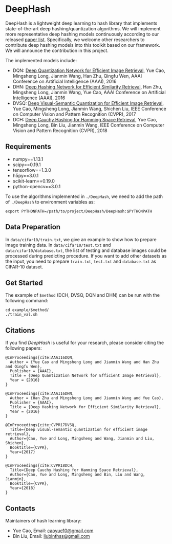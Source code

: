 # DeepHash

DeepHash is a lightweight deep learning to hash library that implements state-of-the-art deep hashing/quantization algorithms. We will implement more representative deep hashing models continuously according to our released [paper list](https://github.com/caoyue10/DeepHashingBaselines). Specifically, we welcome other researchers to contribute deep hashing models into this toolkit based on our framework. We will announce the contribution in this project.

The implemented models include: 

* DQN: [Deep Quantization Network for Efficient Image Retrieval](http://yue-cao.me/doc/deep-quantization-networks-dqn-aaai16.pdf), Yue Cao, Mingsheng Long, Jianmin Wang, Han Zhu, Qingfu Wen, AAAI Conference on Artificial Intelligence (AAAI), 2016
* DHN: [Deep Hashing Network for Efficient Similarity Retrieval](http://ise.thss.tsinghua.edu.cn/~mlong/doc/deep-hashing-network-aaai16.pdf), Han Zhu, Mingsheng Long, Jianmin Wang, Yue Cao, AAAI Conference on Artificial Intelligence (AAAI), 2016
* DVSQ: [Deep Visual-Semantic Quantization for Efficient Image Retrieval](http://yue-cao.me/doc/deep-visual-semantic-quantization-cvpr17.pdf), Yue Cao, Mingsheng Long, Jianmin Wang, Shichen Liu, IEEE Conference on Computer Vision and Pattern Recognition (CVPR), 2017 
* DCH: [Deep Cauchy Hashing for Hamming Space Retrieval](http://ise.thss.tsinghua.edu.cn/~mlong/doc/deep-cauchy-hashing-cvpr18.pdf), Yue Cao, Mingsheng Long, Bin Liu, Jianmin Wang, IEEE Conference on Computer Vision and Pattern Recognition (CVPR), 2018

<!--* `DCH`: Deep Cauchy Hashing for Hamming Space Retrieval, Yue Cao, Mingsheng Long, Bin Liu, Jianmin Wang, IEEE Conference on Computer Vision and Pattern Recognition (CVPR), 2018-->
<!--* `DVSQ`: Deep Visual-Semantic Quantization for Efficient Image Retrieval, Yue Cao, Mingsheng Long, Jianmin Wang, Shichen Liu, IEEE Conference on Computer Vision and Pattern Recognition (CVPR), 2017-->
<!--* `DQN`: Deep Quantization Network for Efficient Image Retrieval, Yue Cao, Mingsheng Long, Jianmin Wang, Han Zhu, Qingfu Wen, AAAI Conference on Artificial Intelligence (AAAI), 2016-->
<!--* `DHN`: Deep Hashing Network for Efficient Similarity Retrieval, Han Zhu, Mingsheng Long, Jianmin Wang, Yue Cao, AAAI Conference on Artificial Intelligence (AAAI), 2016-->


## Requirements

-  numpy==1.13.1
-  scipy==0.19.1
-  tensorflow==1.3.0
-  h5py==3.0.1
-  scikit-learn==0.19.0
-  python-opencv==3.0.1

<!--**TensorFlow Installation**-->

<!--Our hash learning lib requires Tensorflow (version 1.0+) to be installed.-->

<!--To install TensorFlow, simply run:-->
<!--```-->
<!--pip install tensorflow-->
<!--```-->
<!--or, with GPU-support:-->
<!--```-->
<!--pip install tensorflow-gpu-->
<!--```-->

<!--For more details see *[TensorFlow installation instructions](https://github.com/tensorflow/tensorflow/blob/master/tensorflow/g3doc/get_started/os_setup.md)*-->

<!--**Other Installation**-->

<!--To easily use our lib, we need to install scipy, python-opencv, h5py, scikit-learn, coverage.py and pytest by:-->

<!--```shell-->
<!--pip install scipy -->
<!--sudo apt-get install python-opencv-->
<!--pip install h5py-->
<!--pip install -U scikit-learn-->
<!--```-->

To use the algorithms implemented in `./DeepHash`, we need to add the path of `./DeepHash` to environment variables as:

```shell
export PYTHONPATH=/path/to/project/DeepHash/DeepHash:$PYTHONPATH
```             

## Data Preparation
In `data/cifar10/train.txt`, we give an example to show how to prepare image training data. In `data/cifar10/test.txt` and `data/cifar10/database.txt`, the list of testing and database images could be processed during predicting procedure. If you want to add other datasets as the input, you need to prepare `train.txt`, `test.txt` and `database.txt` as CIFAR-10 dataset.

## Get Started
The example of `$method` (DCH, DVSQ, DQN and DHN) can be run with the following command:
```shell
cd example/$method/
./train_val.sh
```

<!-- DeepHash-->
<!--* `./DeepHash/model/`: contains the implementation of models: dhn, dqn, dvsq and dch.-->
<!--* `./DeepHash/architecture/`: contains the implementation of network structure, e.g. AlexNet.-->
<!--* `./DeepHash/data_provider/`: contains the data reader implementation.-->
<!--* `./DeepHash/evaluation/`: contains the implementation of evaluation criteria in search procedure, such as mAP, precision, recall and so on.-->
<!--**Data\_provider**-->
<!--**Architecture**-->
<!--**Model**-->
<!--**Evaluation**-->

<!-- Methods-->

## Citations
If you find *DeepHash* is useful for your research, please consider citing the following papers:

    @InProceedings{cite:AAAI16DQN,
      Author = {Yue Cao and Mingsheng Long and Jianmin Wang and Han Zhu and Qingfu Wen},
      Publisher = {AAAI},
      Title = {Deep Quantization Network for Efficient Image Retrieval},
      Year = {2016}
    }
    
    @InProceedings{cite:AAAI16DHN,
      Author = {Han Zhu and Mingsheng Long and Jianmin Wang and Yue Cao},
      Publisher = {AAAI},
      Title = {Deep Hashing Network for Efficient Similarity Retrieval},
      Year = {2016}
    }
    
    @InProceedings{cite:CVPR17DVSQ,
      Title={Deep visual-semantic quantization for efficient image retrieval},
      Author={Cao, Yue and Long, Mingsheng and Wang, Jianmin and Liu, Shichen},
      Booktitle={CVPR},
      Year={2017}
    }
    
    @InProceedings{cite:CVPR18DCH,
      Title={Deep Cauchy Hashing for Hamming Space Retrieval},
      Author={Cao, Yue and Long, Mingsheng and Bin, Liu and Wang, Jianmin},
      Booktitle={CVPR},
      Year={2018}
    }


## Contacts
Maintainers of hash learning library:
* Yue Cao, Email: caoyue10@gmail.com
* Bin Liu, Email: liubinthss@gmail.com

